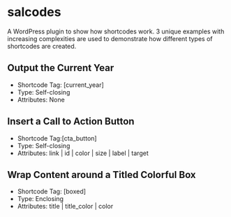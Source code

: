 # salcodes
A WordPress plugin to show how shortcodes work. 3 unique examples with increasing complexities are used to demonstrate how different types of shortcodes are created. 

## Output the Current Year
- Shortcode Tag: [current_year]
- Type: Self-closing
- Attributes: None

## Insert a Call to Action Button
- Shortcode Tag:[cta_button]
- Type: Self-closing
- Attributes: link | id | color | size | label | target

## Wrap Content around a Titled Colorful Box
- Shortcode Tag: [boxed]
- Type: Enclosing
- Attributes: title | title_color | color

